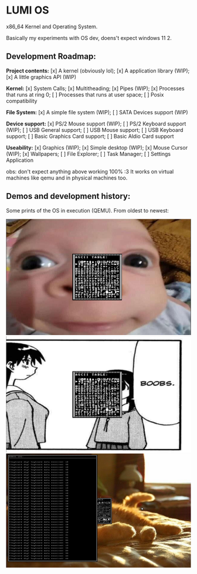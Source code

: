 # LUMI OS

x86_64 Kernel and Operating System.

Basically my experiments with OS dev, doens't expect
windows 11 2.

## Development Roadmap:

**Project contents:**
[x] A kernel (obviously lol);
[x] A application library (WIP);
[x] A little graphics API (WIP)

**Kernel:**
[x] System Calls;
[x] Multitheading;
[x] Pipes (WIP);
[x] Processes that runs at ring 0;
[ ] Processes that runs at user space;
[ ] Posix compatibility

**File System:**
[x] A simple file system (WIP);
[ ] SATA Devices support (WIP)

**Device support:**
[x] PS/2 Mouse support (WIP);
[ ] PS/2 Keyboard support (WIP);
[ ] USB General support;
[ ] USB Mouse support;
[ ] USB Keyboard support;
[ ] Basic Graphics Card support;
[ ] Basic Aldio Card support

**Useability:**
[x] Graphics (WIP);
[x] Simple desktop (WIP);
[x] Mouse Cursor (WIP);
[x] Wallpapers;
[ ] File Explorer;
[ ] Task Manager;
[ ] Settings Application


obs: don't expect anything above working 100% :3
It works on virtual machines like qemu and in
physical machines too.

## Demos and development history:
Some prints of the OS in execution (QEMU).
From oldest to newest:

![lilguy](.github/assets/demo_0.png)
![boobes](.github/assets/demo_1.png)
![window](.github/assets/demo_2.png)
